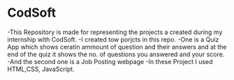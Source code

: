 # CodSoft
-This Repository is made for representing the projects a created during my internship with CodSoft.
-I created tow porjcts in this repo.
-One is a Quiz App which shows ceratin ammount of question and their answers and at the end of the quiz it shows the no. of questions you answered and your score.
-And the second one is a Job Posting webpage
-In these Project I used HTML,CSS, JavaScript.
